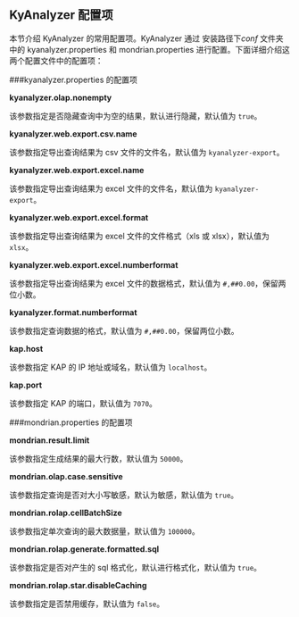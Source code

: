 ## KyAnalyzer 配置项

本节介绍 KyAnalyzer 的常用配置项。KyAnalyzer 通过 安装路径下*conf* 文件夹中的 kyanalyzer.properties 和 mondrian.properties 进行配置。下面详细介绍这两个配置文件中的配置项：

###kyanalyzer.properties 的配置项

**kyanalyzer.olap.nonempty**

该参数指定是否隐藏查询中为空的结果，默认进行隐藏，默认值为 `true`。

**kyanalyzer.web.export.csv.name**

该参数指定导出查询结果为 csv 文件的文件名，默认值为 `kyanalyzer-export`。

**kyanalyzer.web.export.excel.name**

该参数指定导出查询结果为 excel 文件的文件名，默认值为 `kyanalyzer-export`。

**kyanalyzer.web.export.excel.format**

该参数指定导出查询结果为 excel 文件的文件格式（xls 或 xlsx），默认值为 `xlsx`。

**kyanalyzer.web.export.excel.numberformat**

该参数指定导出查询结果为 excel 文件的数据格式，默认值为 `#,##0.00`，保留两位小数。

**kyanalyzer.format.numberformat**

该参数指定查询数据的格式，默认值为 `#,##0.00`，保留两位小数。

**kap.host**

该参数指定 KAP 的 IP 地址或域名，默认值为 `localhost`。

**kap.port**

该参数指定 KAP 的端口，默认值为 `7070`。

###mondrian.properties 的配置项

**mondrian.result.limit**

该参数指定生成结果的最大行数，默认值为 `50000`。

**mondrian.olap.case.sensitive**

该参数指定查询是否对大小写敏感，默认为敏感，默认值为 `true`。

 **mondrian.rolap.cellBatchSize**

该参数指定单次查询的最大数据量，默认值为 `100000`。

 **mondrian.rolap.generate.formatted.sql**

该参数指定是否对产生的 sql 格式化，默认进行格式化，默认值为 `true`。

**mondrian.rolap.star.disableCaching**

该参数指定是否禁用缓存，默认值为 `false`。




